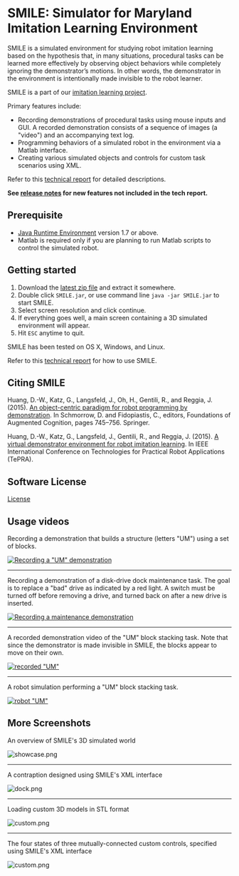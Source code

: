 # SMILE: Simulator for Maryland Imitation Learning Environment #

SMILE is a simulated environment for studying robot imitation learning based on the hypothesis that, in many situations, procedural tasks can be learned more effectively by observing object behaviors while completely ignoring the demonstrator’s motions. In other words, the demonstrator in the environment is intentionally made invisible to the robot learner. 

SMILE is a part of our [imitation learning project](http://www.cs.umd.edu/~reggia/onrImitLearn/index.html).

Primary features include:
* Recording demonstrations of procedural tasks using mouse inputs and GUI. A recorded demonstration consists of a sequence of images (a "video") and an accompanying text log.
* Programming behaviors of a simulated robot in the environment via a Matlab interface.
* Creating various simulated objects and controls for custom task scenarios using XML.

Refer to this [technical report](https://hdl.handle.net/1903/18066) for detailed descriptions.

**See [release notes](../../wiki) for new features not included in the tech report.**

## Prerequisite ##
* [Java Runtime Environment](http://java.com/en/download/) version 1.7 or above.
* Matlab is required only if you are planning to run Matlab scripts to control the simulated robot.

## Getting started ##

1. Download the [latest zip file](https://github.com/dwhuang/SMILE/releases) and extract it somewhere.
1. Double click `SMILE.jar`, or use command line `java -jar SMILE.jar` to start SMILE.
1. Select screen resolution and click continue.
1. If everything goes well, a main screen containing a 3D simulated environment will appear.
1. Hit `ESC` anytime to quit.

SMILE has been tested on OS X, Windows, and Linux.

Refer to this [technical report](https://hdl.handle.net/1903/18066) for how to use SMILE.

## Citing SMILE ##

Huang, D.-W., Katz, G., Langsfeld, J., Oh, H., Gentili, R., and Reggia, J. (2015). [An object-centric paradigm for robot programming by demonstration](http://doi.org/10.1007/978-3-319-20816-9_71). In Schmorrow, D. and Fidopiastis, C., editors, Foundations of Augmented Cognition, pages 745–756. Springer.

Huang, D.-W., Katz, G., Langsfeld, J., Gentili, R., and Reggia, J. (2015). [A virtual demonstrator environment for robot imitation learning](http://doi.org/10.1109/TePRA.2015.7219691). In IEEE International Conference on Technologies for Practical Robot Applications (TePRA).

## Software License ##

[License](./LICENSE.txt)

## Usage videos ##

Recording a demonstration that builds a structure (letters "UM") using a set of blocks.

[![Recording a "UM" demonstration](https://img.youtube.com/vi/0M-LACmy7Cc/0.jpg)](https://youtu.be/0M-LACmy7Cc)

---

Recording a demonstration of a disk-drive dock maintenance task. The goal is to replace a "bad" drive as indicated by a red light. A switch must be turned off before removing a drive, and turned back on after a new drive is inserted.

[![Recording a maintenance demonstration](https://img.youtube.com/vi/YNeTfFfvIoo/0.jpg)](https://youtu.be/YNeTfFfvIoo)

---

A recorded demonstration video of the "UM" block stacking task. Note that since the demonstrator is made invisible in SMILE, the blocks appear to move on their own.

[![recorded "UM"](https://img.youtube.com/vi/Ia-EabIX8Sk/0.jpg)](https://youtu.be/Ia-EabIX8Sk)

---

A robot simulation performing a "UM" block stacking task.

[![robot "UM"](https://img.youtube.com/vi/oRbdmR1QjPg/0.jpg)](https://youtu.be/oRbdmR1QjPg)


## More Screenshots ##

An overview of SMILE's 3D simulated world

![showcase.png](http://dwhuang.github.io/SMILE/screenshots/showcase.png)

---

A contraption designed using SMILE's XML interface

![dock.png](http://dwhuang.github.io/SMILE/screenshots/dock.png)

---

Loading custom 3D models in STL format

![custom.png](http://dwhuang.github.io/SMILE/screenshots/custom.png)

---

The four states of three mutually-connected custom controls, specified using SMILE's XML interface

![custom.png](http://dwhuang.github.io/SMILE/screenshots/control.png)
